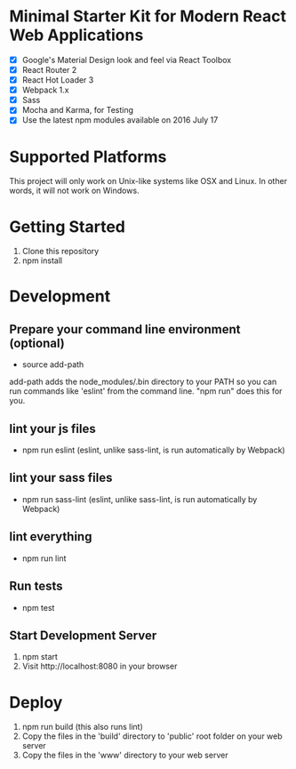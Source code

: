 # Minimal Starter Kit for Modern React Web Applications

- [x] Google's Material Design look and feel via React Toolbox
- [x] React Router 2
- [x] React Hot Loader 3
- [x] Webpack 1.x
- [x] Sass
- [x] Mocha and Karma, for Testing
- [x] Use the latest npm modules available on 2016 July 17

# Supported Platforms

This project will only work on Unix-like systems like OSX and Linux. In other words, it will not work on Windows.

# Getting Started
1. Clone this repository
2. npm install

# Development

## Prepare your command line environment (optional)
* source add-path

add-path adds the node_modules/.bin directory to your PATH so you can run commands like 'eslint' from the command line. "npm run" does this for you.

## lint your js files
* npm run eslint (eslint, unlike sass-lint, is run automatically by Webpack)

## lint your sass files
* npm run sass-lint (eslint, unlike sass-lint, is run automatically by Webpack)

## lint everything
* npm run lint

## Run tests
* npm test

## Start Development Server
1. npm start
2. Visit http://localhost:8080 in your browser

# Deploy
1. npm run build (this also runs lint)
2. Copy the files in the 'build' directory to 'public' root folder on your web server
3. Copy the files in the 'www' directory to your web server
